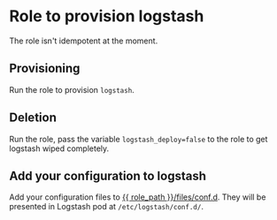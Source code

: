 # Role to provision logstash

The role isn't idempotent at the moment.

## Provisioning

Run the role to provision `logstash`.

## Deletion

Run the role, pass the variable `logstash_deploy=false` to the role to get
logstash wiped completely.

## Add your configuration to logstash

Add your configuration files to [{{ role_path }}/files/conf.d](files/conf.d).
They will be presented in Logstash pod at `/etc/logstash/conf.d/`.
